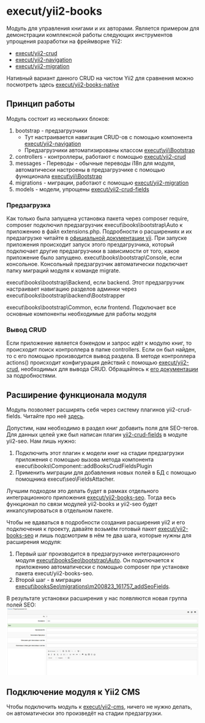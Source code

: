 # execut/yii2-books
Модуль для управления книгами и их авторами.
Является примером для демонстрации комплексной работы следующих инструментов упрощения разработки на фреймворке Yii2:
* [execut/yii2-crud](https://github.com/execut/yii2-crud)
* [execut/yii2-navigation](https://github.com/execut/yii2-navigation)
* [execut/yii2-migration](https://github.com/execut/yii2-migration)

Нативный вариант данного CRUD на чистом Yii2 для сравнения можно посмотреть здесь [execut/yii2-books-native](https://github.com/execut/yii2-books-native)
## Принцип работы

Модуль состоит из нескольких блоков:
1. bootstrap - предзагрузчики
    * Тут настраивается навигация CRUD-ов с помощью компонента [execut/yii2-navigation](https://github.com/execut/yii2-navigation)
    * Предзагрузчики автоматизированы классом [execut\yii\Bootstrap](https://github.com/execut/yii2-base/blob/master/Bootstrap.php)
1. controllers - контроллеры, работают с помощью [execut/yii2-crud](https://github.com/execut/yii2-crud)
1. messages - Переводы - обычные переводы i18n для модуля, автоматически настроены в предзагрузчике с помощью функционала
[execut\yii\Bootstrap](https://github.com/execut/yii2-base/blob/master/Bootstrap.php)
1. migrations - миграции, работают с помощью [execut/yii2-migration](https://github.com/execut/yii2-migration)
1. models - модели, упрощены [execut/yii2-crud-fields](https://github.com/execut/yii2-crud-fields)


### Предзагрузка
Как только была запущена установка пакета через composer require, composer подключил предзагрузчик execut\books\bootstrap\Auto к приложению в файл extensions.php.
Подробности о расширениях и их предзагрузке читайте в [официальной документации yii](https://www.yiiframework.com/doc/guide/2.0/ru/structure-extensions#bootstrapping-classes).
При запуске приложения происходит запуск этого прездагрузчика, который подключает другие предзагрузчики в зависимости от того, какое приложение было запущено.
execut\books\bootstrap\Console, если консольное.
Консольный предзагрузчик автоматически подключает папку миграций модуля к команде migratе.

execut\books\bootstrap\Backend, если backend.
Этот предзагрузчик настраивает навигацию разделов админки через execut\books\bootstrap\backend\Bootstrapper

execut\books\bootstrap\Common, если frontend.
Подключает все основные компоненты необходимые для работы модуля

### Вывод CRUD
Если приложение является бэкендом и запрос идёт к модулю книг, то происходит поиск контроллера в папке controllers.
Если он был найден, то с его помощью производится вывод раздела.
В методе контроллера actions() происходит конфигурация действий с помощью [execut/yii2-crud](https://github.com/execut/yii2-crud), необходимых для вывода CRUD.
Обращайтесь к [его документации](https://github.com/execut/yii2-crud) за подробностями.

## Расширение функционала модуля
Модуль позволяет расширять себя через систему плагинов yii2-crud-fields.
Читайте про неё [здесь](https://github.com/execut/yii2-crud-fields/blob/master/docs/guide-ru/plugin-system.md).

Допустим, нам необходимо в раздел книг добавить поля для SEO-тегов.
Для данных целей уже был написан плагин [yii2-crud-fields](https://github.com/execut/yii2-seo/blob/master/crudFields/Fields.php) в модуле yii2-seo.
Нам лишь нужно:
1. Подключить этот плагин к модели книг на стадии предзагрузки приложения с помощью вызова метода компонента execut\books\Component::addBooksCrudFieldsPlugin
1. Применить миграции для добавления новых полей в БД с помощью помощника execut\seo\FieldsAttacher.

Лучшим подходом это делать будет в рамках отдельного интеграционного приложения [execut/yii2-books-seo](https://github.com/execut/yii2-books-seo).
Тогда весь функционал по связи модулей yii2-books и yii2-seo будет инкапсулироваться в отдельном пакете.

Чтобы не вдаваться в подробности создания расширения yii2 и его подключения к проекту, давайте возьмём готовый пакет [execut/yii2-books-seo](https://github.com/execut/yii2-books-seo) и лишь подсмотрим в нём те два шага, которые нужны для расширения модуля:
1. Первый шаг производится в предзагрузчике интеграционного модуля [execut\booksSeo\bootstrap\Auto](https://github.com/execut/yii2-books-seo/blob/master/bootstrap/Auto.php).
Он подключается к приложению автоматически с помощью composer при установке пакета execut/yii2-books-seo.
2. Второй шаг - в миграции [execut\booksSeo\migrations\m200823_161757_addSeoFields](https://github.com/execut/yii2-books-seo/blob/master/migrations/m200823_161757_addSeoFields.php).

В результате установки расширения у нас появляются новая группа полей SEO:
![Расширенная форма](https://raw.githubusercontent.com/execut/yii2-books/master/docs/guide-ru/i/books-form-pluggable.jpg)

## Подключение модуля к Yii2 CMS
Чтобы подключить модуль к [execut/yii2-cms](https://github.com/execut/yii2-cms), ничего не нужно делать, он автоматически это произведёт на стадии предзагрузки.